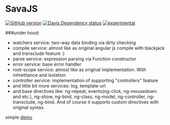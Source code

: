 # SavaJS
[![GitHub version](https://badge.fury.io/gh/Tuch%2Fsavajs.svg)](https://badge.fury.io/gh/Tuch%2Fsavajs)
[![Davis Dependency status](https://david-dm.org/Tuch/savajs.svg)](https://badge.fury.io/gh/Tuch%2Fsavajs)
[![experimental](http://hughsk.github.io/stability-badges/dist/experimental.svg)](http://github.com/hughsk/stability-badges)

###under hood:
- watchers service: two-way data binding via dirty checking
- compile service: almost like as original angular js compile with blackjack and transclude feature :)
- parse service: expression parsing via Function constructor
- error service: base error handler
- root-scope service: almost like as original implementation. With inhretitance and isolation
- controller service: implementation of supporting "controllers" feature
- and little bit more services: log, template-url
- and base directives like: ng-repeat, events(ng-click, ng-mousedown and etc.), ng-show, ng-bind, ng-class, ng-model, ng-controller, ng-transclude, ng-bind. And of course it supports custom directives with original syntax.

simple [demo](http://tuch.github.io/savajs/example/build/index.html)
